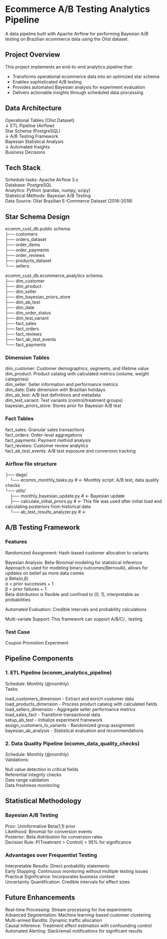 # **Ecommerce A/B Testing Analytics Pipeline**

A data pipeline built with Apache Airflow for performing Bayesian A/B testing on Brazilian ecommerce data using the Olist dataset.

## **Project Overview**

This project implements an end-to-end analytics pipeline that:

- Transforms operational ecommerce data into an optimized star schema
- Enables sophisticated A/B testing 
- Provides automated Bayesian analysis for experiment evaluation
- Delivers actionable insights through scheduled data processing

## **Data Architecture**

Operational Tables (Olist Dataset)  
↓ ETL Pipeline (Airflow)  
Star Schema (PostgreSQL)  
↓ A/B Testing Framework  
Bayesian Statistical Analysis  
↓ Automated Insights  
Business Decisions

## **Tech Stack**

Schedule tasks: Apache Airflow 3.x  
Database: PostgreSQL  
Analytics: Python (pandas, numpy, scipy)  
Statistical Methods: Bayesian A/B Testing  
Data Source: Olist Brazilian E-Commerce Dataset (2016-2018)  

## **Star Schema Design** 

ecomm_cust_db.public schema:  
├── customers  
├── orders_dataset    
├── order_items  
├── order_payments  
├── order_reviews  
├── products_dataset  
└── sellers  

ecomm_cust_db.ecommerce_analytics schema:  
├── dim_customer    
├── dim_product  
├── dim_seller  
├── dim_bayesian_priors_store  
├── dim_ab_test  
├── dim_date  
├── dim_order_status  
├── dim_test_variant  
├── fact_sales  
├── fact_orders  
├── fact_reviews  
├── fact_ab_test_events  
└── fact_payments  


### Dimension Tables  

dim_customer: Customer demographics, segments, and lifetime value  
dim_product: Product catalog with calculated metrics (volume, weight categories)  
dim_seller: Seller information and performance metrics  
dim_date: Date dimension with Brazilian holidays  
dim_ab_test: A/B test definitions and metadata  
dim_test_variant: Test variants (control/treatment groups)
bayesian_priors_store: Stores prior for Bayesian A/B test

### Fact Tables

fact_sales: Granular sales transactions  
fact_orders: Order-level aggregations  
fact_payments: Payment method analysis  
fact_reviews: Customer review analytics  
fact_ab_test_events: A/B test exposure and conversion tracking  

### Airflow file structure  
├── dags/  
&nbsp;&nbsp;&nbsp;&nbsp;└── ecomm_monthly_tasks.py          # ← Monthly script: A/B test, data quality checks  
└── utils/  
&nbsp;&nbsp;&nbsp;&nbsp;├── monthly_bayesian_update.py      # ← Bayesian update  
&nbsp;&nbsp;&nbsp;&nbsp;├── calculate_initial_priors.py     # ← This file was used after initial load and calculating posteriors from historical data  
&nbsp;&nbsp;&nbsp;&nbsp;└── ab_test_results_analyzer.py     # ←  

## A/B Testing Framework
### Features

Randomized Assignment: Hash-based customer allocation to variants

Bayesian Analysis: Beta-Binomial modeling for statistical inference  
Approach is used for modeling binary outcomes(Bernoulli), allows for updates on belief as more data comes   
p Beta(α,β)  
α = prior successes + 1  
β = prior failures + 1  
Beta distribution is flexible and confined to [0, 1], interpretable as probabilities  

Automated Evaluation: Credible intervals and probability calculations

Multi-variate Support: This framework can support A/B/C/.. testing

### Test Case
Coupon Promotion Experiment

## Pipeline Components  
### 1. ETL Pipeline (ecomm_analytics_pipeline)    
Schedule: Monthly (@monthly)   
Tasks:  

load_customers_dimension - Extract and enrich customer data  
load_products_dimension - Process product catalog with calculated fields  
load_sellers_dimension - Aggregate seller performance metrics  
load_sales_fact - Transform transactional data  
setup_ab_test - Initialize experiment framework  
assign_customers_to_variants - Randomized group assignment  
bayesian_ab_analysis - Statistical evaluation and recommendations  

### 2. Data Quality Pipeline (ecomm_data_quality_checks)  
Schedule: Monthly (@monthly)  
Validations:  

Null value detection in critical fields  
Referential integrity checks  
Date range validation  
Data freshness monitoring  

## Statistical Methodology
### Bayesian A/B Testing  

Prior: Uninformative Beta(1,1) prior  
Likelihood: Binomial for conversion events  
Posterior: Beta distribution for conversion rates  
Decision Rule: P(Treatment > Control) > 95% for significance  

### Advantages over Frequentist Testing

Interpretable Results: Direct probability statements  
Early Stopping: Continuous monitoring without multiple testing issues  
Practical Significance: Incorporates business context  
Uncertainty Quantification: Credible intervals for effect sizes  

## Future Enhancements  
Real-time Processing: Stream processing for live experiments  
Advanced Segmentation: Machine learning-based customer clustering  
Multi-armed Bandits: Dynamic traffic allocation  
Causal Inference: Treatment effect estimation with confounding control  
Automated Alerting: Slack/email notifications for significant results  

